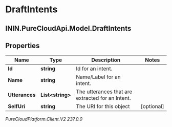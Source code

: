 # DraftIntents

## ININ.PureCloudApi.Model.DraftIntents

## Properties

|Name | Type | Description | Notes|
|------------ | ------------- | ------------- | -------------|
| **Id** | **string** | Id for an intent. | |
| **Name** | **string** | Name/Label for an intent. | |
| **Utterances** | **List&lt;string&gt;** | The utterances that are extracted for an Intent. | |
| **SelfUri** | **string** | The URI for this object | [optional] |



_PureCloudPlatform.Client.V2 237.0.0_
